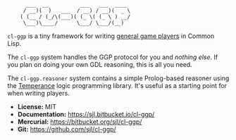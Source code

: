 ```
      ___  __          ___   ___  ____
     / __)(  )   ___  / __) / __)(  _ \
    ( (__ / (_/\(___)( (_ \( (_ \ ) __/
     \___)\____/      \___/ \___/(__)
```

`cl-ggp` is a tiny framework for writing [general game players][GGP] in Common
Lisp.

The `cl-ggp` system handles the GGP protocol for you and *nothing else*.  If you
plan on doing your own GDL reasoning, this is all you need.

The `cl-ggp.reasoner` system contains a simple Prolog-based reasoner using the
[Temperance][] logic programming library.  It's useful as a starting point for
when writing players.

[GGP]: http://www.ggp.org/
[Temperance]: https://sjl.bitbucket.io/temperance/

* **License:** MIT
* **Documentation:** <https://sjl.bitbucket.io/cl-ggp/>
* **Mercurial:** <https://bitbucket.org/sjl/cl-ggp/>
* **Git:** <https://github.com/sjl/cl-ggp/>
